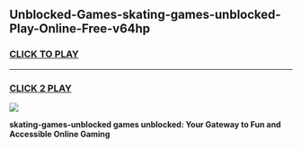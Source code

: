 
## Unblocked-Games-skating-games-unblocked-Play-Online-Free-v64hp
<h3>
<a href="https://premium76.site?title=skating-games-unblocked&ref=26A">CLICK TO PLAY</a></h3>
<hr>

<h3>
<a href="https://premium76.site?title=skating-games-unblocked&ref=26A">CLICK 2 PLAY</a>
  
</h3>

<a href="https://premium76.site?title=skating-games-unblocked&ref=26A"><img src="https://clearcache.store/games.png"></a>


**skating-games-unblocked games unblocked: Your Gateway to Fun and Accessible Online Gaming**
